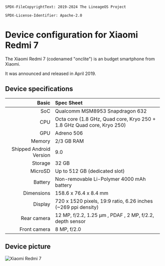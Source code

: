 ```

SPDX-FileCopyrightText: 2019-2024 The LineageOS Project

SPDX-License-Identifier: Apache-2.0

```

  Device configuration for Xiaomi Redmi 7
 =========================================

  The Xiaomi Redmi 7 (codenamed "onclite") is an
budget smartphone from Xiaomi.

  It was announced and released in April 2019.

  ## Device specifications

  Basic | Spec Sheet
 -------:|:-------------------------
 SoC | Qualcomm MSM8953 Snapdragon 632
 CPU | Octa core (1.8 GHz, Quad core, Kryo 250 + 1.8 GHz Quad core, Kryo 250)
 GPU | Adreno 506
 Memory | 2/3 GB RAM
 Shipped Android Version | 9.0
 Storage | 32 GB
 MicroSD | Up to 512 GB (dedicated slot)
 Battery | Non-removable Li-Polymer 4000 mAh battery
 Dimensions | 158.6 x 76.4 x 8.4 mm
 Display | 720 x 1520 pixels, 19:9 ratio, 6.26 inches (~269 ppi density)
 Rear camera | 12 MP, f/2.2, 1.25 μm , PDAF , 2 MP, f/2.2, depth sensor
 Front camera | 8 MP, f/2.0


  ## Device picture

  ![Xiaomi Redmi 7 ](https://i.imgur.com/PjaQrqr.png "Xiaomi Redmi 7")
